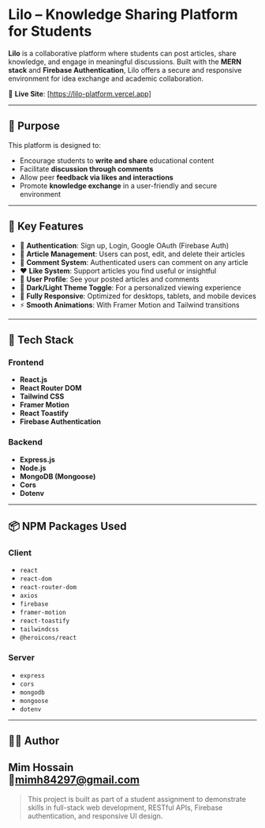 # Lilo – Knowledge Sharing Platform for Students

**Lilo** is a collaborative platform where students can post articles, share knowledge, and engage in meaningful discussions. Built with the **MERN stack** and **Firebase Authentication**, Lilo offers a secure and responsive environment for idea exchange and academic collaboration.

🔗 **Live Site**: [https://lilo-platform.vercel.app]

---

## 🎯 Purpose

This platform is designed to:

- Encourage students to **write and share** educational content
- Facilitate **discussion through comments**
- Allow peer **feedback via likes and interactions**
- Promote **knowledge exchange** in a user-friendly and secure environment

---

## 🚀 Key Features

- 🔐 **Authentication**: Sign up, Login, Google OAuth (Firebase Auth)
- 📰 **Article Management**: Users can post, edit, and delete their articles
- 💬 **Comment System**: Authenticated users can comment on any article
- ❤️ **Like System**: Support articles you find useful or insightful
- 👤 **User Profile**: See your posted articles and comments
- 🌙 **Dark/Light Theme Toggle**: For a personalized viewing experience
- 📱 **Fully Responsive**: Optimized for desktops, tablets, and mobile devices
- ⚡ **Smooth Animations**: With Framer Motion and Tailwind transitions

---

## 🧰 Tech Stack

### Frontend
- **React.js**
- **React Router DOM**
- **Tailwind CSS**
- **Framer Motion**
- **React Toastify**
- **Firebase Authentication**

### Backend
- **Express.js**
- **Node.js**
- **MongoDB (Mongoose)**
- **Cors**
- **Dotenv**

---

## 📦 NPM Packages Used

### Client
- `react`
- `react-dom`
- `react-router-dom`
- `axios`
- `firebase`
- `framer-motion`
- `react-toastify`
- `tailwindcss`
- `@heroicons/react`

### Server
- `express`
- `cors`
- `mongodb`
- `mongoose`
- `dotenv`


---

## 👩‍💻 Author

**Mim Hossain**  
📧mimh84297@gmail.com  
---

> This project is built as part of a student assignment to demonstrate skills in full-stack web development, RESTful APIs, Firebase authentication, and responsive UI design.
